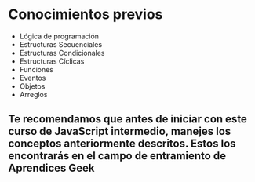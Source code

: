 # Conocimientos previos

- Lógica de programación
- Estructuras Secuenciales
- Estructuras Condicionales
- Estructuras Cíclicas
- Funciones
- Eventos 
- Objetos
- Arreglos

## Te recomendamos que antes de iniciar con este curso de JavaScript intermedio, manejes los conceptos anteriormente descritos. Estos los encontrarás en el campo de entramiento de Aprendices Geek






